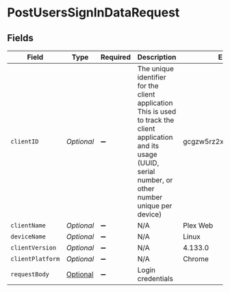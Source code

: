 # PostUsersSignInDataRequest


## Fields

| Field                                                                                                                                                                 | Type                                                                                                                                                                  | Required                                                                                                                                                              | Description                                                                                                                                                           | Example                                                                                                                                                               |
| --------------------------------------------------------------------------------------------------------------------------------------------------------------------- | --------------------------------------------------------------------------------------------------------------------------------------------------------------------- | --------------------------------------------------------------------------------------------------------------------------------------------------------------------- | --------------------------------------------------------------------------------------------------------------------------------------------------------------------- | --------------------------------------------------------------------------------------------------------------------------------------------------------------------- |
| `clientID`                                                                                                                                                            | *Optional<String>*                                                                                                                                                    | :heavy_minus_sign:                                                                                                                                                    | The unique identifier for the client application<br/>This is used to track the client application and its usage<br/>(UUID, serial number, or other number unique per device)<br/> | gcgzw5rz2xovp84b4vha3a40                                                                                                                                              |
| `clientName`                                                                                                                                                          | *Optional<String>*                                                                                                                                                    | :heavy_minus_sign:                                                                                                                                                    | N/A                                                                                                                                                                   | Plex Web                                                                                                                                                              |
| `deviceName`                                                                                                                                                          | *Optional<String>*                                                                                                                                                    | :heavy_minus_sign:                                                                                                                                                    | N/A                                                                                                                                                                   | Linux                                                                                                                                                                 |
| `clientVersion`                                                                                                                                                       | *Optional<String>*                                                                                                                                                    | :heavy_minus_sign:                                                                                                                                                    | N/A                                                                                                                                                                   | 4.133.0                                                                                                                                                               |
| `clientPlatform`                                                                                                                                                      | *Optional<String>*                                                                                                                                                    | :heavy_minus_sign:                                                                                                                                                    | N/A                                                                                                                                                                   | Chrome                                                                                                                                                                |
| `requestBody`                                                                                                                                                         | [Optional<PostUsersSignInDataRequestBody>](../../models/operations/PostUsersSignInDataRequestBody.md)                                                                 | :heavy_minus_sign:                                                                                                                                                    | Login credentials                                                                                                                                                     |                                                                                                                                                                       |